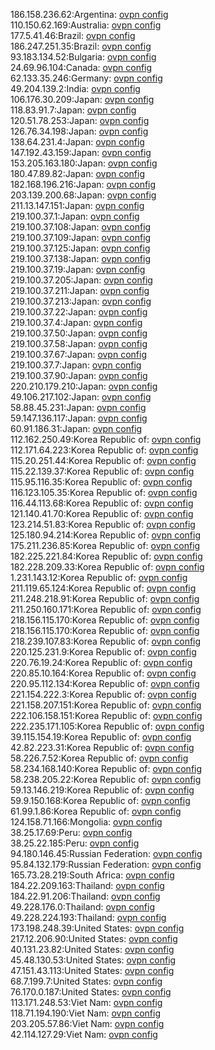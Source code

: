 186.158.236.62:Argentina: [ovpn config](vpn/186_158_236_62.ovpn)  
110.150.62.169:Australia: [ovpn config](vpn/110_150_62_169.ovpn)  
177.5.41.46:Brazil: [ovpn config](vpn/177_5_41_46.ovpn)  
186.247.251.35:Brazil: [ovpn config](vpn/186_247_251_35.ovpn)  
93.183.134.52:Bulgaria: [ovpn config](vpn/93_183_134_52.ovpn)  
24.69.96.104:Canada: [ovpn config](vpn/24_69_96_104.ovpn)  
62.133.35.246:Germany: [ovpn config](vpn/62_133_35_246.ovpn)  
49.204.139.2:India: [ovpn config](vpn/49_204_139_2.ovpn)  
106.176.30.209:Japan: [ovpn config](vpn/106_176_30_209.ovpn)  
118.83.91.7:Japan: [ovpn config](vpn/118_83_91_7.ovpn)  
120.51.78.253:Japan: [ovpn config](vpn/120_51_78_253.ovpn)  
126.76.34.198:Japan: [ovpn config](vpn/126_76_34_198.ovpn)  
138.64.231.4:Japan: [ovpn config](vpn/138_64_231_4.ovpn)  
147.192.43.159:Japan: [ovpn config](vpn/147_192_43_159.ovpn)  
153.205.163.180:Japan: [ovpn config](vpn/153_205_163_180.ovpn)  
180.47.89.82:Japan: [ovpn config](vpn/180_47_89_82.ovpn)  
182.168.196.216:Japan: [ovpn config](vpn/182_168_196_216.ovpn)  
203.139.200.68:Japan: [ovpn config](vpn/203_139_200_68.ovpn)  
211.13.147.151:Japan: [ovpn config](vpn/211_13_147_151.ovpn)  
219.100.37.1:Japan: [ovpn config](vpn/219_100_37_1.ovpn)  
219.100.37.108:Japan: [ovpn config](vpn/219_100_37_108.ovpn)  
219.100.37.109:Japan: [ovpn config](vpn/219_100_37_109.ovpn)  
219.100.37.125:Japan: [ovpn config](vpn/219_100_37_125.ovpn)  
219.100.37.138:Japan: [ovpn config](vpn/219_100_37_138.ovpn)  
219.100.37.19:Japan: [ovpn config](vpn/219_100_37_19.ovpn)  
219.100.37.205:Japan: [ovpn config](vpn/219_100_37_205.ovpn)  
219.100.37.211:Japan: [ovpn config](vpn/219_100_37_211.ovpn)  
219.100.37.213:Japan: [ovpn config](vpn/219_100_37_213.ovpn)  
219.100.37.22:Japan: [ovpn config](vpn/219_100_37_22.ovpn)  
219.100.37.4:Japan: [ovpn config](vpn/219_100_37_4.ovpn)  
219.100.37.50:Japan: [ovpn config](vpn/219_100_37_50.ovpn)  
219.100.37.58:Japan: [ovpn config](vpn/219_100_37_58.ovpn)  
219.100.37.67:Japan: [ovpn config](vpn/219_100_37_67.ovpn)  
219.100.37.7:Japan: [ovpn config](vpn/219_100_37_7.ovpn)  
219.100.37.90:Japan: [ovpn config](vpn/219_100_37_90.ovpn)  
220.210.179.210:Japan: [ovpn config](vpn/220_210_179_210.ovpn)  
49.106.217.102:Japan: [ovpn config](vpn/49_106_217_102.ovpn)  
58.88.45.231:Japan: [ovpn config](vpn/58_88_45_231.ovpn)  
59.147.136.117:Japan: [ovpn config](vpn/59_147_136_117.ovpn)  
60.91.186.31:Japan: [ovpn config](vpn/60_91_186_31.ovpn)  
112.162.250.49:Korea Republic of: [ovpn config](vpn/112_162_250_49.ovpn)  
112.171.64.223:Korea Republic of: [ovpn config](vpn/112_171_64_223.ovpn)  
115.20.251.44:Korea Republic of: [ovpn config](vpn/115_20_251_44.ovpn)  
115.22.139.37:Korea Republic of: [ovpn config](vpn/115_22_139_37.ovpn)  
115.95.116.35:Korea Republic of: [ovpn config](vpn/115_95_116_35.ovpn)  
116.123.105.35:Korea Republic of: [ovpn config](vpn/116_123_105_35.ovpn)  
116.44.113.68:Korea Republic of: [ovpn config](vpn/116_44_113_68.ovpn)  
121.140.41.70:Korea Republic of: [ovpn config](vpn/121_140_41_70.ovpn)  
123.214.51.83:Korea Republic of: [ovpn config](vpn/123_214_51_83.ovpn)  
125.180.94.214:Korea Republic of: [ovpn config](vpn/125_180_94_214.ovpn)  
175.211.236.85:Korea Republic of: [ovpn config](vpn/175_211_236_85.ovpn)  
182.225.221.84:Korea Republic of: [ovpn config](vpn/182_225_221_84.ovpn)  
182.228.209.33:Korea Republic of: [ovpn config](vpn/182_228_209_33.ovpn)  
1.231.143.12:Korea Republic of: [ovpn config](vpn/1_231_143_12.ovpn)  
211.119.65.124:Korea Republic of: [ovpn config](vpn/211_119_65_124.ovpn)  
211.248.218.91:Korea Republic of: [ovpn config](vpn/211_248_218_91.ovpn)  
211.250.160.171:Korea Republic of: [ovpn config](vpn/211_250_160_171.ovpn)  
218.156.115.170:Korea Republic of: [ovpn config](vpn/218_156_115_170.ovpn)  
218.156.115.170:Korea Republic of: [ovpn config](vpn/218_156_115_170.ovpn)  
218.239.107.83:Korea Republic of: [ovpn config](vpn/218_239_107_83.ovpn)  
220.125.231.9:Korea Republic of: [ovpn config](vpn/220_125_231_9.ovpn)  
220.76.19.24:Korea Republic of: [ovpn config](vpn/220_76_19_24.ovpn)  
220.85.10.164:Korea Republic of: [ovpn config](vpn/220_85_10_164.ovpn)  
220.95.112.134:Korea Republic of: [ovpn config](vpn/220_95_112_134.ovpn)  
221.154.222.3:Korea Republic of: [ovpn config](vpn/221_154_222_3.ovpn)  
221.158.207.151:Korea Republic of: [ovpn config](vpn/221_158_207_151.ovpn)  
222.106.158.151:Korea Republic of: [ovpn config](vpn/222_106_158_151.ovpn)  
222.235.171.105:Korea Republic of: [ovpn config](vpn/222_235_171_105.ovpn)  
39.115.154.19:Korea Republic of: [ovpn config](vpn/39_115_154_19.ovpn)  
42.82.223.31:Korea Republic of: [ovpn config](vpn/42_82_223_31.ovpn)  
58.226.7.52:Korea Republic of: [ovpn config](vpn/58_226_7_52.ovpn)  
58.234.168.140:Korea Republic of: [ovpn config](vpn/58_234_168_140.ovpn)  
58.238.205.22:Korea Republic of: [ovpn config](vpn/58_238_205_22.ovpn)  
59.13.146.219:Korea Republic of: [ovpn config](vpn/59_13_146_219.ovpn)  
59.9.150.168:Korea Republic of: [ovpn config](vpn/59_9_150_168.ovpn)  
61.99.1.86:Korea Republic of: [ovpn config](vpn/61_99_1_86.ovpn)  
124.158.71.166:Mongolia: [ovpn config](vpn/124_158_71_166.ovpn)  
38.25.17.69:Peru: [ovpn config](vpn/38_25_17_69.ovpn)  
38.25.22.185:Peru: [ovpn config](vpn/38_25_22_185.ovpn)  
94.180.146.45:Russian Federation: [ovpn config](vpn/94_180_146_45.ovpn)  
95.84.132.179:Russian Federation: [ovpn config](vpn/95_84_132_179.ovpn)  
165.73.28.219:South Africa: [ovpn config](vpn/165_73_28_219.ovpn)  
184.22.209.163:Thailand: [ovpn config](vpn/184_22_209_163.ovpn)  
184.22.91.206:Thailand: [ovpn config](vpn/184_22_91_206.ovpn)  
49.228.176.0:Thailand: [ovpn config](vpn/49_228_176_0.ovpn)  
49.228.224.193:Thailand: [ovpn config](vpn/49_228_224_193.ovpn)  
173.198.248.39:United States: [ovpn config](vpn/173_198_248_39.ovpn)  
217.12.206.90:United States: [ovpn config](vpn/217_12_206_90.ovpn)  
40.131.23.82:United States: [ovpn config](vpn/40_131_23_82.ovpn)  
45.48.130.53:United States: [ovpn config](vpn/45_48_130_53.ovpn)  
47.151.43.113:United States: [ovpn config](vpn/47_151_43_113.ovpn)  
68.7.199.7:United States: [ovpn config](vpn/68_7_199_7.ovpn)  
76.170.0.187:United States: [ovpn config](vpn/76_170_0_187.ovpn)  
113.171.248.53:Viet Nam: [ovpn config](vpn/113_171_248_53.ovpn)  
118.71.194.190:Viet Nam: [ovpn config](vpn/118_71_194_190.ovpn)  
203.205.57.86:Viet Nam: [ovpn config](vpn/203_205_57_86.ovpn)  
42.114.127.29:Viet Nam: [ovpn config](vpn/42_114_127_29.ovpn)  
